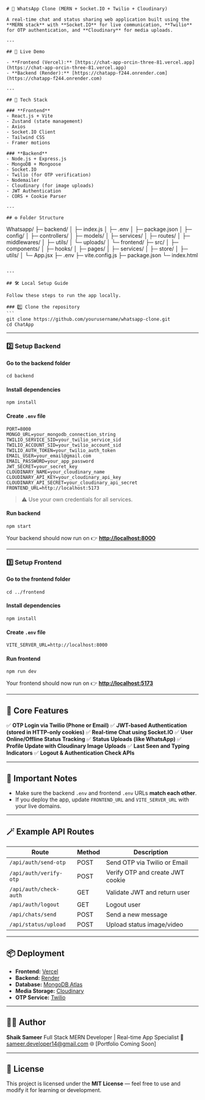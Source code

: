 ```
# 💬 WhatsApp Clone (MERN + Socket.IO + Twilio + Cloudinary)

A real-time chat and status sharing web application built using the **MERN stack** with **Socket.IO** for live communication, **Twilio** for OTP authentication, and **Cloudinary** for media uploads.

---

## 🚀 Live Demo

- **Frontend (Vercel):** [https://chat-app-orcin-three-81.vercel.app](https://chat-app-orcin-three-81.vercel.app)  
- **Backend (Render):** [https://chatapp-f244.onrender.com](https://chatapp-f244.onrender.com)

---

## 🧩 Tech Stack

### **Frontend**
- React.js + Vite
- Zustand (state management)
- Axios
- Socket.IO Client
- Tailwind CSS
- Framer motions

### **Backend**
- Node.js + Express.js
- MongoDB + Mongoose
- Socket.IO
- Twilio (for OTP verification)
- Nodemailer
- Cloudinary (for image uploads)
- JWT Authentication
- CORS + Cookie Parser

---

## ⚙️ Folder Structure

```

Whatsapp/
├─ backend/
│  ├─ index.js
│  ├─ .env
│  ├─ package.json
│  ├─ config/
│  ├─ controllers/
│  ├─ models/
│  ├─ services/
│  ├─ routes/
│  ├─ middlewares/
│  ├─ utils/
│  └─ uploads/
│
└─ frontend/
├─ src/
│  ├─ components/
│  ├─ hooks/
│  ├─ pages/
│  ├─ services/
│  ├─ store/
│  ├─ utils/
│  └─ App.jsx
├─ .env
├─ vite.config.js
├─ package.json
└─ index.html

````

---

## 🛠️ Local Setup Guide

Follow these steps to run the app locally.

### 1️⃣ Clone the repository
```
git clone https://github.com/yourusername/whatsapp-clone.git
cd ChatApp
````

---

### 2️⃣ Setup Backend

#### Go to the backend folder

```
cd backend
```

#### Install dependencies

```
npm install
```

#### Create `.env` file

```
PORT=8000
MONGO_URL=your_mongodb_connection_string
TWILIO_SERVICE_SID=your_twilio_service_sid
TWILIO_ACCOUNT_SID=your_twilio_account_sid
TWILIO_AUTH_TOKEN=your_twilio_auth_token
EMAIL_USER=your_email@gmail.com
EMAIL_PASSWORD=your_app_password
JWT_SECRET=your_secret_key
CLOUDINARY_NAME=your_cloudinary_name
CLOUDINARY_API_KEY=your_cloudinary_api_key
CLOUDINARY_API_SECRET=your_cloudinary_api_secret
FRONTEND_URL=http://localhost:5173
```

> ⚠️ Use your own credentials for all services.

#### Run backend

```
npm start
```

Your backend should now run on 👉 **[http://localhost:8000](http://localhost:8000)**

---

### 3️⃣ Setup Frontend

#### Go to the frontend folder

```
cd ../frontend
```

#### Install dependencies

```
npm install
```

#### Create `.env` file

```
VITE_SERVER_URL=http://localhost:8000
```

#### Run frontend

```
npm run dev
```

Your frontend should now run on 👉 **[http://localhost:5173](http://localhost:5173)**

---

## 🔌 Core Features

✅ **OTP Login via Twilio (Phone or Email)**
✅ **JWT-based Authentication (stored in HTTP-only cookies)**
✅ **Real-time Chat using Socket.IO**
✅ **User Online/Offline Status Tracking**
✅ **Status Uploads (like WhatsApp)**
✅ **Profile Update with Cloudinary Image Uploads**
✅ **Last Seen and Typing Indicators**
✅ **Logout & Authentication Check APIs**

---

## 🧠 Important Notes

* Make sure the backend `.env` and frontend `.env` URLs **match each other**.
* If you deploy the app, update `FRONTEND_URL` and `VITE_SERVER_URL` with your live domains.

---

## 🪄 Example API Routes

| Route                  | Method | Description                      |
| ---------------------- | ------ | -------------------------------- |
| `/api/auth/send-otp`   | POST   | Send OTP via Twilio or Email     |
| `/api/auth/verify-otp` | POST   | Verify OTP and create JWT cookie |
| `/api/auth/check-auth` | GET    | Validate JWT and return user     |
| `/api/auth/logout`     | GET    | Logout user                      |
| `/api/chats/send`      | POST   | Send a new message               |
| `/api/status/upload`   | POST   | Upload status image/video        |

---

## 📦 Deployment

* **Frontend:** [Vercel](https://vercel.com)
* **Backend:** [Render](https://render.com)
* **Database:** [MongoDB Atlas](https://www.mongodb.com/cloud/atlas)
* **Media Storage:** [Cloudinary](https://cloudinary.com)
* **OTP Service:** [Twilio](https://www.twilio.com)

---

## 👨‍💻 Author

**Shaik Sameer**
Full Stack MERN Developer | Real-time App Specialist
📧 [sameer.developer14@gmail.com](mailto:sameer.developer14@gmail.com)
🌐 [Portfolio Coming Soon]

---

## 🧾 License

This project is licensed under the **MIT License** — feel free to use and modify it for learning or development.
